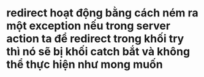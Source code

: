 # redirect hoạt động bằng cách ném ra một exception nếu trong server action ta để redirect trong khối try thì nó sẽ bị khối catch bắt và không thể thực hiện như mong muốn
